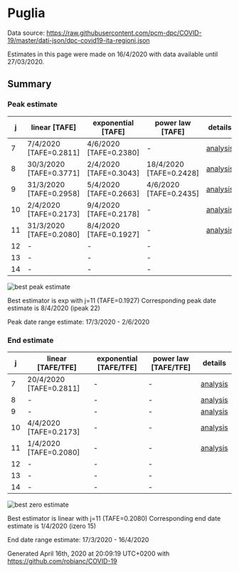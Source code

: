 # Puglia


Data source: https://raw.githubusercontent.com/pcm-dpc/COVID-19/master/dati-json/dpc-covid19-ita-regioni.json

Estimates in this page were made on 16/4/2020 with data available until 27/03/2020.


## Summary 

### Peak estimate 
|j|linear [TAFE]|exponential [TAFE]|power law [TAFE]|details|
|---|----|-----------|---------|-------|
|7|7/4/2020 [TAFE=0.2811]|4/6/2020 [TAFE=0.2380]|-|[analysis](COVID-19_puglia_j7_2020-03-27.md)|
|8|30/3/2020 [TAFE=0.3771]|2/4/2020 [TAFE=0.3043]|18/4/2020 [TAFE=0.2428]|[analysis](COVID-19_puglia_j8_2020-03-27.md)|
|9|31/3/2020 [TAFE=0.2958]|5/4/2020 [TAFE=0.2663]|4/6/2020 [TAFE=0.2435]|[analysis](COVID-19_puglia_j9_2020-03-27.md)|
|10|2/4/2020 [TAFE=0.2173]|9/4/2020 [TAFE=0.2178]|-|[analysis](COVID-19_puglia_j10_2020-03-27.md)|
|11|31/3/2020 [TAFE=0.2080]|8/4/2020 [TAFE=0.1927]|-|[analysis](COVID-19_puglia_j11_2020-03-27.md)|
|12|-|-|-||
|13|-|-|-||
|14|-|-|-||

![best peak estimate](COVID-19_puglia_j11_2020-03-27.png)

Best estimator is exp with j=11 (TAFE=0.1927)
Corresponding peak date estimate is 8/4/2020 (ipeak 22)


Peak date range estimate: 17/3/2020 - 2/6/2020

### End estimate 
|j|linear [TAFE/TFE]|exponential [TAFE/TFE]|power law [TAFE/TFE]|details|
|---|----|-----------|---------|-------|
|7|20/4/2020 [TAFE=0.2811]|-|-|[analysis](COVID-19_puglia_j7_2020-03-27.md)|
|8|-|-|-|[analysis](COVID-19_puglia_j8_2020-03-27.md)|
|9|-|-|-|[analysis](COVID-19_puglia_j9_2020-03-27.md)|
|10|4/4/2020 [TAFE=0.2173]|-|-|[analysis](COVID-19_puglia_j10_2020-03-27.md)|
|11|1/4/2020 [TAFE=0.2080]|-|-|[analysis](COVID-19_puglia_j11_2020-03-27.md)|
|12|-|-|-||
|13|-|-|-||
|14|-|-|-||

![best zero estimate](COVID-19_puglia_j11_2020-03-27.png)

Best estimator is linear with j=11 (TAFE=0.2080)
Corresponding end date estimate is 1/4/2020 (izero 15)


End date range estimate: 17/3/2020 - 16/4/2020

Generated April 16th, 2020 at 20:09:19 UTC+0200 with https://github.com/robianc/COVID-19

